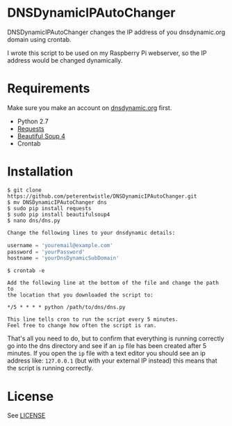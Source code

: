 DNSDynamicIPAutoChanger
==========

DNSDynamicIPAutoChanger changes the IP address of you dnsdynamic.org domain using crontab.

I wrote this script to be used on my Raspberry Pi webserver, so the IP address would be changed dynamically. 

Requirements
==========
Make sure you make an account on [dnsdynamic.org](https://www.dnsdynamic.org/signup.php) first.
* Python 2.7
* [Requests](http://www.python-requests.org)
* [Beautiful Soup 4](http://www.crummy.com/software/BeautifulSoup/bs4/doc/)
* Crontab

Installation
==========
    $ git clone https://github.com/peterentwistle/DNSDynamicIPAutoChanger.git
    $ mv DNSDynamicIPAutoChanger dns
    $ sudo pip install requests
    $ sudo pip install beautifulsoup4
    $ nano dns/dns.py

```python
Change the following lines to your dnsdynamic details:

username = 'youremail@example.com'
password = 'yourPassword'
hostname = 'yourDnsDynamicSubDomain'
```
    $ crontab -e
    
    Add the following line at the bottom of the file and change the path to
    the location that you downloaded the script to:
    
    */5 * * * * python /path/to/dns/dns.py
    
    This line tells cron to run the script every 5 minutes.
    Feel free to change how often the script is ran.

That's all you need to do, but to confirm that everything is running correctly go into the dns directory and see if an `ip` file has been created after 5 minutes. If you open the `ip` file with a text editor you should see an ip address like: `127.0.0.1` (but with your external IP instead) this means that the script is running correctly.

License
==========
See [LICENSE](https://github.com/peterentwistle/DNSDynamicIPAutoChanger/blob/master/LICENSE)